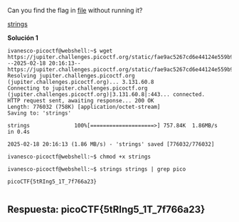 
Can you find the flag in [file](https://jupiter.challenges.picoctf.org/static/fae9ac5267cd6e44124e559b901df177/strings) without running it?

[strings](https://linux.die.net/man/1/strings)


**Solución 1**

```
ivanesco-picoctf@webshell:~$ wget https://jupiter.challenges.picoctf.org/static/fae9ac5267cd6e44124e559b901df177/strings
--2025-02-18 20:16:13--  https://jupiter.challenges.picoctf.org/static/fae9ac5267cd6e44124e559b901df177/strings
Resolving jupiter.challenges.picoctf.org (jupiter.challenges.picoctf.org)... 3.131.60.8
Connecting to jupiter.challenges.picoctf.org (jupiter.challenges.picoctf.org)|3.131.60.8|:443... connected.
HTTP request sent, awaiting response... 200 OK
Length: 776032 (758K) [application/octet-stream]
Saving to: 'strings'

strings              100%[====================>] 757.84K  1.86MB/s    in 0.4s    

2025-02-18 20:16:13 (1.86 MB/s) - 'strings' saved [776032/776032]

ivanesco-picoctf@webshell:~$ chmod +x strings

ivanesco-picoctf@webshell:~$ strings strings | grep pico

picoCTF{5tRIng5_1T_7f766a23}


```


## Respuesta: **picoCTF{5tRIng5_1T_7f766a23}**